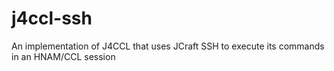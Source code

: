 # j4ccl-ssh

An implementation of J4CCL that uses JCraft SSH to execute its commands in an HNAM/CCL session

